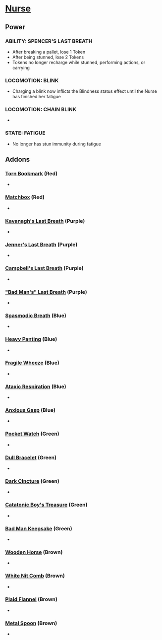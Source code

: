 # [Nurse](<https://deadbydaylight.wiki.gg/wiki/Sally_Smithson>)

## Power

### ABILITY: SPENCER'S LAST BREATH

- After breaking a pallet, lose 1 Token
- After being stunned, lose 2 Tokens
- Tokens no longer recharge while stunned, performing actions, or carrying


### LOCOMOTION: BLINK

- Charging a blink now inflicts the Blindness status effect until the Nurse has finished her fatigue


### LOCOMOTION: CHAIN BLINK

-


### STATE: FATIGUE

- No longer has stun immunity during fatigue


## Addons

### [Torn Bookmark](<https://deadbydaylight.wiki.gg/wiki/Torn_Bookmark>) (Red)

-


### [Matchbox](<https://deadbydaylight.wiki.gg/wiki/Matchbox>) (Red)

-


### [Kavanagh's Last Breath](<https://deadbydaylight.wiki.gg/wiki/Kavanagh%27s_Last_Breath>) (Purple)

-


### [Jenner's Last Breath](<https://deadbydaylight.wiki.gg/wiki/Jenner%27s_Last_Breath>) (Purple)

-


### [Campbell's Last Breath](<https://deadbydaylight.wiki.gg/wiki/Campbell%27s_Last_Breath>) (Purple)

-


### ["Bad Man's" Last Breath](<https://deadbydaylight.wiki.gg/wiki/%22Bad_Man%27s%22_Last_Breath>) (Purple)

-


### [Spasmodic Breath](<https://deadbydaylight.wiki.gg/wiki/Spasmodic_Breath>) (Blue)

-


### [Heavy Panting](<https://deadbydaylight.wiki.gg/wiki/Heavy_Panting>) (Blue)

-


### [Fragile Wheeze](<https://deadbydaylight.wiki.gg/wiki/Fragile_Wheeze>) (Blue)

-


### [Ataxic Respiration](<https://deadbydaylight.wiki.gg/wiki/Ataxic_Respiration>) (Blue)

-


### [Anxious Gasp](<https://deadbydaylight.wiki.gg/wiki/Anxious_Gasp>) (Blue)

-


### [Pocket Watch](<https://deadbydaylight.wiki.gg/wiki/Pocket_Watch_(Spencer%27s_Last_Breath)>) (Green)

-


### [Dull Bracelet](<https://deadbydaylight.wiki.gg/wiki/Dull_Bracelet>) (Green)

-


### [Dark Cincture](<https://deadbydaylight.wiki.gg/wiki/Dark_Cincture>) (Green)

-


### [Catatonic Boy's Treasure](<https://deadbydaylight.wiki.gg/wiki/Catatonic_Boy%27s_Treasure>) (Green)

-


### [Bad Man Keepsake](<https://deadbydaylight.wiki.gg/wiki/Bad_Man_Keepsake>) (Green)

-


### [Wooden Horse](<https://deadbydaylight.wiki.gg/wiki/Wooden_Horse>) (Brown)

-


### [White Nit Comb](<https://deadbydaylight.wiki.gg/wiki/White_Nit_Comb>) (Brown)

-


### [Plaid Flannel](<https://deadbydaylight.wiki.gg/wiki/Plaid_Flannel>) (Brown)

-


### [Metal Spoon](<https://deadbydaylight.wiki.gg/wiki/Metal_Spoon>) (Brown)

-
